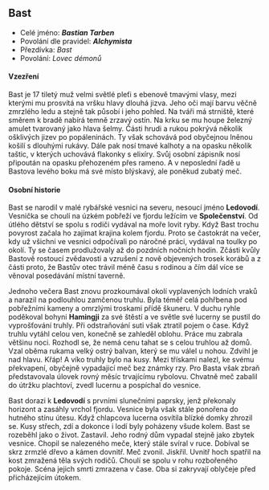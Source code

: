 ## Bast
 - Celé jméno: ***Bastian Tarben***
 - Povolání dle pravidel: ***Alchymista***
 - Přezdívka: *Bast*
 - Povolání: *Lovec démonů*

#### Vzezření
Bast je 17 tiletý muž velmi světlé pleťi s ebenově tmavými vlasy, mezi kterými mu prosvítá na vršku hlavy dlouhá jizva. Jeho oči mají barvu věčně zmrzlého ledu a stejně tak působí i jeho pohled. Na tváři má strniště, které směrem k bradě nabírá temně zrzavý ostín. Na krku se mu houpe železný amulet tvarovaný jako hlava šelmy. Části hrudi a rukou pokrývá několik ošklivých jizev po popáleninách. Ty však schovává pod obyčejnou lněnou košilí s dlouhými rukávy. Dále pak nosí tmavé kalhoty a na opasku několik taštic, v kterých uchovává flakonky s elixíry. Svůj osobní zápisník nosí připoután na opasku přehozeném přes rameno. A v neposlední řadě u Bastova levého boku má své místo blýskavý, ale poněkud zubatý meč. 

#### Osobní historie
Bast se narodil v malé rybářské vesnici na severu, nesoucí jméno **Ledovodí**. Vesnička se choulí na úzkém pobřeží ve fjordu ležícím ve **Společenství**. Od útlého dětství se spolu s rodiči vydával na moře lovit ryby. Když Bast trochu povyrost začala ho zajímat krajina kolem fjordu. Proto se častokrát na večer, kdy už všichni ve vesnici odpočívali po náročné práci, vydával na toulky po okolí. Ty se časem prodlužovaly až do pozdních nočních hodin. Zčásti kvůly Bastově rostoucí zvědavosti a vzrušení z nově objevených trosek korábů a z části proto, že Bastův otec trávil méně času s rodinou a čím dál více se věnoval posedávání místní taverně.

Jednoho večera Bast znovu prozkoumával okolí vyplavených lodních vraků a narazil na podlouhlou zamčenou truhlu. Byla téměř celá pohřbena pod pobřežními kameny a omrzlými troskami přídě škuneru. V duchu ryhle poděkoval bohyni **Hamingji** za své štěstí a ve světle své lucerny se pustil do vyprošťování truhly. Při odstraňování suti však ztratil pojem o čase. Když truhlu vytáhl celou ven, konečně se zahleděl oblohu. Práce mu zabrala většinu noci. Rozhodl se, že nemá cenu tahat se s celou truhlou až domů. Vzal oběma rukama velký ostrý balvan, který se mu válel u nohou. Zdvihl je nad hlavu. Křáp! A víko truhly bylo na kusy. Mezi třískami nalezl, ke svému překvapení, obyčejně vypadajicí meč bez známky rzy. Pro Basta však zbraň představovala úlovek rovný měsíc trvajícímu rybolovu. Chvatně meč zabalil do útržku plachtoví, zvedl lucernu a pospíchal do vesnice.

Bast dorazi k **Ledovodí** s prvními slunečními paprsky, jenž překonaly horizont a zasáhly vrchol fjordu. Vesnice byla však stále ponořena do hutného stínu útesu. Když chlapcova lucerna osvítila blízké domky zhrozil se. Kusy střech, zdí a dokonce i lodí byly poházeny všude kolem. Bast se rozeběhl jako o život. Zastavil. Jeho rodný dům vypadal stejně jako zbytek vesnice. Chopil se nalezeného meče, který stále svíral v ruce. Dobíval se skrz zrmzlé dřevo a kámen dovnitř. Meč zvonil. Jiskřil. Uvnitř hoch spatřil na kost zmražená těla svých rodičů. Choulí se spolu v rohu rozbořeného pokoje. Scéna jejich smrti zmrazena v čase. Oba si zakryvají oblyčeje před přicházejícím útokem.
